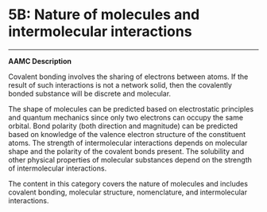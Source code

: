 # 5B: Nature of molecules and intermolecular interactions

------

**AAMC Description**

Covalent bonding involves the sharing of electrons between atoms. If the result of such interactions is not a network solid, then the covalently bonded substance will be discrete and molecular.

The shape of molecules can be predicted based on electrostatic principles and quantum mechanics since only two electrons can occupy the same orbital. Bond polarity (both direction and magnitude) can be predicted based on knowledge of the valence electron structure of the constituent atoms. The strength of intermolecular interactions depends on molecular shape and the polarity of the covalent bonds present. The solubility and other physical properties of molecular substances depend on the strength of intermolecular interactions.

The content in this category covers the nature of molecules and includes covalent bonding, molecular structure, nomenclature, and intermolecular interactions.